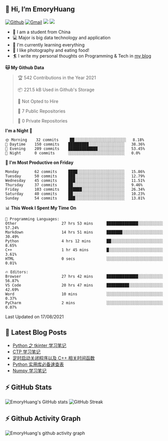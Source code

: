 ## 👋 Hi, I’m EmoryHuang
[![Github](https://img.shields.io/badge/-Github-000?style=flat&logo=Github&logoColor=white)](https://github.com/emoryhuang)
[![Gmail](https://img.shields.io/badge/-Gmail-c14438?style=flat&logo=Gmail&logoColor=white)](mailto:vunihbolvep@gmail.com)
![](https://komarev.com/ghpvc/?username=EmoryHuang)
![](https://img.shields.io/badge/build-passing-brightgreen)
- 🧐 I am a student from China
- 💻 Major is big data technology and application
- 🌱 I'm currently learning everything
- 👯 I like photography and eating food!
- 🏄‍ I write my personal thoughts on Programming & Tech in [my blog](https://emoryhuang.github.io)

<!--START_SECTION:waka-->
**🐱 My Github Data** 

> 🏆 542 Contributions in the Year 2021
 > 
> 📦 221.5 kB Used in Github's Storage 
 > 
> 🚫 Not Opted to Hire
 > 
> 📜 7 Public Repositories 
 > 
> 🔑 0 Private Repositories  
 > 
**I'm a Night 🦉** 

```text
🌞 Morning    32 commits     ██░░░░░░░░░░░░░░░░░░░░░░░   8.18% 
🌆 Daytime    150 commits    █████████░░░░░░░░░░░░░░░░   38.36% 
🌃 Evening    209 commits    █████████████░░░░░░░░░░░░   53.45% 
🌙 Night      0 commits      ░░░░░░░░░░░░░░░░░░░░░░░░░   0.0%

```
📅 **I'm Most Productive on Friday** 

```text
Monday       62 commits     ████░░░░░░░░░░░░░░░░░░░░░   15.86% 
Tuesday      50 commits     ███░░░░░░░░░░░░░░░░░░░░░░   12.79% 
Wednesday    45 commits     ███░░░░░░░░░░░░░░░░░░░░░░   11.51% 
Thursday     37 commits     ██░░░░░░░░░░░░░░░░░░░░░░░   9.46% 
Friday       103 commits    ██████░░░░░░░░░░░░░░░░░░░   26.34% 
Saturday     40 commits     ██░░░░░░░░░░░░░░░░░░░░░░░   10.23% 
Sunday       54 commits     ███░░░░░░░░░░░░░░░░░░░░░░   13.81%

```


📊 **This Week I Spent My Time On** 

```text
💬 Programming Languages: 
Other                    27 hrs 53 mins      ██████████████░░░░░░░░░░░   57.24% 
Markdown                 14 hrs 51 mins      ███████░░░░░░░░░░░░░░░░░░   30.49% 
Python                   4 hrs 12 mins       ██░░░░░░░░░░░░░░░░░░░░░░░   8.65% 
C++                      1 hr 45 mins        █░░░░░░░░░░░░░░░░░░░░░░░░   3.61% 
HTML                     0 secs              ░░░░░░░░░░░░░░░░░░░░░░░░░   0.01%

🔥 Editors: 
Browser                  27 hrs 42 mins      ██████████████░░░░░░░░░░░   56.87% 
VS Code                  20 hrs 47 mins      ██████████░░░░░░░░░░░░░░░   42.69% 
Word                     10 mins             ░░░░░░░░░░░░░░░░░░░░░░░░░   0.37% 
PyCharm                  2 mins              ░░░░░░░░░░░░░░░░░░░░░░░░░   0.07%

```


 Last Updated on 17/08/2021
<!--END_SECTION:waka-->

## 📕 Latest Blog Posts
<!-- STACKOVERFLOW:START -->
- [Python 之 tkinter 学习笔记](https://emoryhuang.cn/blog/1384140617.html)
- [CTP 学习笔记](https://emoryhuang.cn/blog/208450541.html)
- [定时启动关闭程序以及 C++ 相关时间函数](https://emoryhuang.cn/blog/1985276265.html)
- [Python 实用库必备速查表](https://emoryhuang.cn/blog/1516087737.html)
- [Numpy 学习笔记](https://emoryhuang.cn/blog/3795854928.html)
<!-- STACKOVERFLOW:END -->

## ⚡ GitHub Stats
![EmoryHuang's GitHub stats](https://github-readme-stats.vercel.app/api?username=EmoryHuang&show_icons=true&theme=tokyonight)
![GitHub Streak](https://github-readme-streak-stats.herokuapp.com/?user=EmoryHuang&theme=tokyonight)


## ⚡ Github Activity Graph
![EmoryHuang's github activity graph](https://activity-graph.herokuapp.com/graph?username=EmoryHuang&theme=dracula)

<!---
EmoryHuang/EmoryHuang is a ✨ special ✨ repository because its `README.md` (this file) appears on your GitHub profile.
You can click the Preview link to take a look at your changes.
--->

